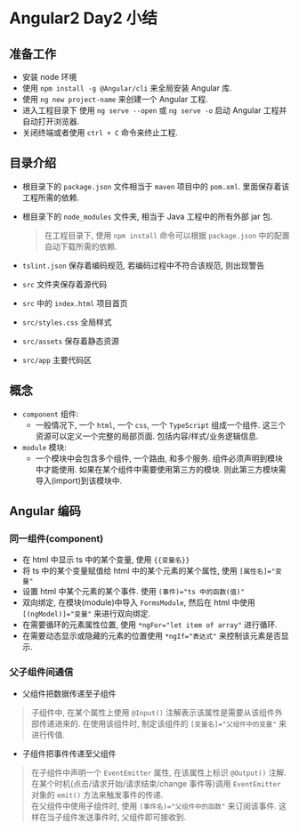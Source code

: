 # Angular2 Day2 小结

## 准备工作
- 安装 node 环境
- 使用 `npm install -g @Angular/cli` 来全局安装 Angular 库.
- 使用 `ng new project-name` 来创建一个 Angular 工程.
- 进入工程目录下 使用 `ng serve --open` 或 `ng serve -o` 启动 Angular 工程并自动打开浏览器.
- 关闭终端或者使用 `ctrl + C` 命令来终止工程.

## 目录介绍
- 根目录下的 `package.json` 文件相当于 `maven` 项目中的 `pom.xml`. 里面保存着该工程所需的依赖.
- 根目录下的 `node_modules` 文件夹, 相当于 Java 工程中的所有外部 jar 包.

  > 在工程目录下, 使用 `npm install` 命令可以根据 `package.json` 中的配置自动下载所需的依赖.


- `tslint.json` 保存着编码规范, 若编码过程中不符合该规范, 则出现警告
- `src` 文件夹保存着源代码
- `src` 中的 `index.html` 项目首页
- `src/styles.css` 全局样式
- `src/assets` 保存着静态资源
- `src/app` 主要代码区

## 概念
- `component` 组件:
  - 一般情况下, 一个 `html`, 一个 `css`, 一个 `TypeScript` 组成一个组件. 这三个资源可以定义一个完整的局部页面.
  包括内容/样式/业务逻辑信息.
- `module` 模块:
  - 一个模块中会包含多个组件, 一个路由, 和多个服务. 组件必须声明到模块中才能使用. 如果在某个组件中需要使用第三方的模块. 则此第三方模块需导入(import)到该模块中.

## Angular 编码

### 同一组件(component)
- 在 html 中显示 ts 中的某个变量, 使用 `{{变量名}}`
- 将 ts 中的某个变量赋值给 html 中的某个元素的某个属性, 使用 `[属性名]="变量"`
- 设置 html 中某个元素的某个事件. 使用 `(事件)="ts 中的函数(值)"`
- 双向绑定, 在模块(module)中导入 `FormsModule`, 然后在 html 中使用 `[(ngModel)]="变量"` 来进行双向绑定.
- 在需要循环的元素属性位置, 使用 `*ngFor="let item of array"` 进行循环.
- 在需要动态显示或隐藏的元素的位置使用 `*ngIf="表达式"` 来控制该元素是否显示.

### 父子组件间通信
- 父组件把数据传递至子组件
> 子组件中, 在某个属性上使用 `@Input()` 注解表示该属性是需要从该组件外部传递进来的. 在使用该组件时, 制定该组件的 `[变量名]="父组件中的变量"` 来进行传值.

- 子组件把事件传递至父组件
> 在子组件中声明一个 `EventEmitter` 属性, 在该属性上标识 `@Output()` 注解. 在某个时机(点击/请求开始/请求结束/change 事件等)调用 `EventEmitter` 对象的 `emit()` 方法来触发事件的传递. <br>
> 在父组件中使用子组件时, 使用 `(事件名)="父组件中的函数"` 来订阅该事件. 这样在当子组件发送事件时, 父组件即可接收到.
